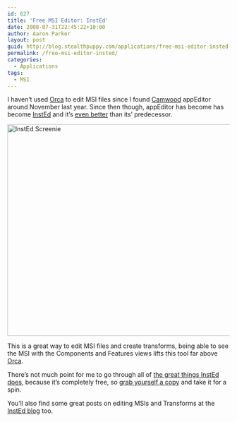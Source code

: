 ```yaml
---
id: 627
title: 'Free MSI Editor: InstEd'
date: 2008-07-31T22:45:22+10:00
author: Aaron Parker
layout: post
guid: http://blog.stealthpuppy.com/applications/free-msi-editor-insted
permalink: /free-msi-editor-insted/
categories:
  - Applications
tags:
  - MSI
---
```

I haven&#8217;t used [Orca](http://msdn.microsoft.com/en-us/library/aa370557.aspx) to edit MSI files since I found [Camwood](http://www.camwood.com/) appEditor around November last year. Since then though, appEditor has become has become [InstEd](http://www.instedit.com/) and it&#8217;s [even better](http://www.instedit.com/features2) than its&#8217; predecessor.

[<img style="border-right: 0px; border-top: 0px; border-left: 0px; border-bottom: 0px" height="480" alt="InstEd Screenie" src="http://stealthpuppy.com/wp-content/uploads/2008/07/insted-screenie-thumb.png" width="567" border="0" />](http://stealthpuppy.com/wp-content/uploads/2008/07/insted-screenie.png) 

This is a great way to edit MSI files and create transforms, being able to see the MSI with the Components and Features views lifts this tool far above [Orca](http://www.microsoft.com/downloads/details.aspx?FamilyId=F26B1AA4-741A-433A-9BE5-FA919850BDBF&displaylang=en). 

There&#8217;s not much point for me to go through all of [the great things InstEd does](http://www.instedit.com/features), because it&#8217;s completely free, so [grab yourself a copy](http://www.instedit.com/download) and take it for a spin.

You&#8217;ll also find some great posts on editing MSIs and Transforms at the [InstEd blog](http://blog.instedit.com/) too.